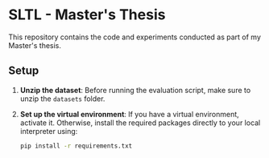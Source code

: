 # SLTL - Master's Thesis

This repository contains the code and experiments conducted as part of my Master's thesis.

## Setup

1. **Unzip the dataset**:
   Before running the evaluation script, make sure to unzip the `datasets` folder.

2. **Set up the virtual environment**:
   If you have a virtual environment, activate it. Otherwise, install the required packages directly to your local interpreter using:

   ```bash
   pip install -r requirements.txt
